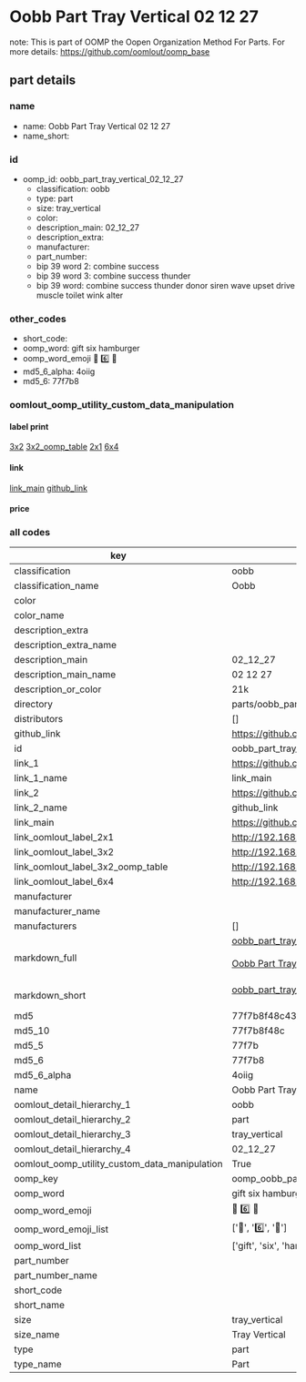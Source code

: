 # Oobb Part Tray Vertical 02 12 27  

note: This is part of OOMP the Oopen Organization Method For Parts. For more details: https://github.com/oomlout/oomp_base

##  part details





### name
* name: Oobb Part Tray Vertical 02 12 27
* name_short: 
### id
* oomp_id: oobb_part_tray_vertical_02_12_27
  * classification: oobb
  * type: part
  * size: tray_vertical
  * color: 
  * description_main: 02_12_27
  * description_extra: 
  * manufacturer: 
  * part_number: 
  * bip 39 word 2: combine success
  * bip 39 word 3: combine success thunder
  * bip 39 word: combine success thunder donor siren wave upset drive muscle toilet wink alter

### other_codes
* short_code: 
* oomp_word: gift six hamburger
* oomp_word_emoji :gift: :six: :hamburger:
* md5_6_alpha: 4oiig
* md5_6: 77f7b8






### oomlout_oomp_utility_custom_data_manipulation
#### label print
[3x2](http://192.168.1.245:1112/?label=oomp%204oiig)
[3x2_oomp_table](http://192.168.1.107:1112/?label=oomp%204oiig)
[2x1](http://192.168.1.242:1112/?label=oomp%204oiig)
[6x4](http://192.168.1.55:1112/?label=oomp%204oiig)    

#### link

[link_main](https://github.com/oomlout/oomlout_oomp_current_version_messy/tree/main/parts/oobb_part_tray_vertical_02_12_27) [github_link](https://github.com/oomlout/oomlout_oomp_part_src/tree/main/parts/oobb_part_tray_vertical_02_12_27)                             

#### price







### all codes 
| key | value |  
| --- | --- |  
| classification | oobb |  
| classification_name | Oobb |  
| color |  |  
| color_name |  |  
| description_extra |  |  
| description_extra_name |  |  
| description_main | 02_12_27 |  
| description_main_name | 02 12 27 |  
| description_or_color | 21k |  
| directory | parts/oobb_part_tray_vertical_02_12_27 |  
| distributors | [] |  
| github_link | https://github.com/oomlout/oomlout_oomp_part_src/tree/main/parts/oobb_part_tray_vertical_02_12_27 |  
| id | oobb_part_tray_vertical_02_12_27 |  
| link_1 | https://github.com/oomlout/oomlout_oomp_current_version_messy/tree/main/parts/oobb_part_tray_vertical_02_12_27 |  
| link_1_name | link_main |  
| link_2 | https://github.com/oomlout/oomlout_oomp_part_src/tree/main/parts/oobb_part_tray_vertical_02_12_27 |  
| link_2_name | github_link |  
| link_main | https://github.com/oomlout/oomlout_oomp_current_version_messy/tree/main/parts/oobb_part_tray_vertical_02_12_27 |  
| link_oomlout_label_2x1 | http://192.168.1.242:1112/?label=oomp%204oiig |  
| link_oomlout_label_3x2 | http://192.168.1.245:1112/?label=oomp%204oiig |  
| link_oomlout_label_3x2_oomp_table | http://192.168.1.107:1112/?label=oomp%204oiig |  
| link_oomlout_label_6x4 | http://192.168.1.55:1112/?label=oomp%204oiig |  
| manufacturer |  |  
| manufacturer_name |  |  
| manufacturers | [] |  
| markdown_full | [oobb_part_tray_vertical_02_12_27](https://github.com/oomlout/oomlout_oomp_current_version_messy/tree/main/parts/oobb_part_tray_vertical_02_12_27)<br>[](https://github.com/oomlout/oomlout_oomp_current_version_messy/tree/main/parts/oobb_part_tray_vertical_02_12_27)<br>[Oobb Part Tray Vertical 02 12 27](https://github.com/oomlout/oomlout_oomp_current_version_messy/tree/main/parts/oobb_part_tray_vertical_02_12_27)<br><br> |  
| markdown_short | [oobb_part_tray_vertical_02_12_27](https://github.com/oomlout/oomlout_oomp_current_version_messy/tree/main/parts/oobb_part_tray_vertical_02_12_27)<br><br> |  
| md5 | 77f7b8f48c435de7dfe4b415c336116f |  
| md5_10 | 77f7b8f48c |  
| md5_5 | 77f7b |  
| md5_6 | 77f7b8 |  
| md5_6_alpha | 4oiig |  
| name | Oobb Part Tray Vertical 02 12 27 |  
| oomlout_detail_hierarchy_1 | oobb |  
| oomlout_detail_hierarchy_2 | part |  
| oomlout_detail_hierarchy_3 | tray_vertical |  
| oomlout_detail_hierarchy_4 | 02_12_27 |  
| oomlout_oomp_utility_custom_data_manipulation | True |  
| oomp_key | oomp_oobb_part_tray_vertical_02_12_27 |  
| oomp_word | gift six hamburger |  
| oomp_word_emoji | :gift: :six: :hamburger: |  
| oomp_word_emoji_list | [':gift:', ':six:', ':hamburger:'] |  
| oomp_word_list | ['gift', 'six', 'hamburger'] |  
| part_number |  |  
| part_number_name |  |  
| short_code |  |  
| short_name |  |  
| size | tray_vertical |  
| size_name | Tray Vertical |  
| type | part |  
| type_name | Part |  
